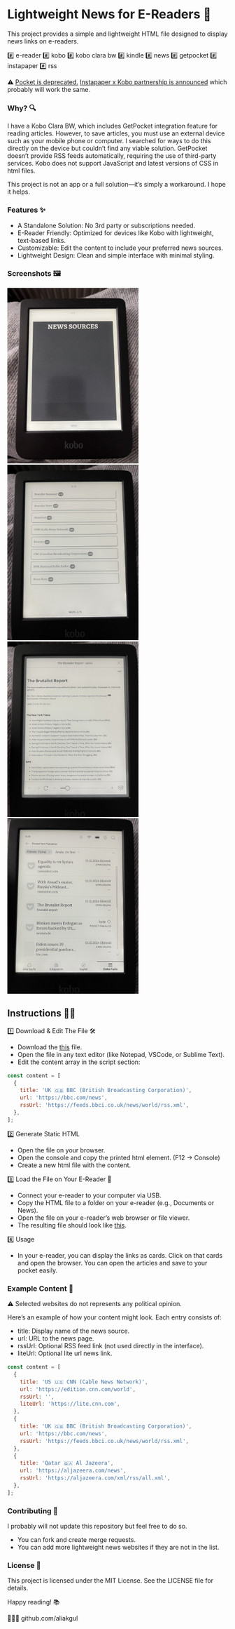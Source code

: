 # Lightweight News for E-Readers 📰

This project provides a simple and lightweight HTML file designed to display news links on e-readers.

#️⃣ e-reader
#️⃣ kobo
#️⃣ kobo clara bw
#️⃣ kindle
#️⃣ news
#️⃣ getpocket
#️⃣ instapaper
#️⃣ rss

⚠️ [Pocket is deprecated.](https://getpocket.com/farewell) [Instapaper x Kobo partnership is announced](https://blog.instapaper.com/post/789685899750424576/instapaper-rakuten-kobo-integration) which probably will work the same.

### Why? 🔍

I have a Kobo Clara BW, which includes GetPocket integration feature for reading articles. However, to save articles, you must use an external device such as your mobile phone or computer. I searched for ways to do this directly on the device but couldn’t find any viable solution. GetPocket doesn’t provide RSS feeds automatically, requiring the use of third-party services. Kobo does not support JavaScript and latest versions of CSS in html files.

This project is not an app or a full solution—it’s simply a workaround. I hope it helps.

### Features ✨

- A Standalone Solution: No 3rd party or subscriptions needed.
- E-Reader Friendly: Optimized for devices like Kobo with lightweight, text-based links.
- Customizable: Edit the content to include your preferred news sources.
- Lightweight Design: Clean and simple interface with minimal styling.

### Screenshots 🖼️

<img src="images/SS.1.JPG" height="400" />
<img src="images/SS.2.JPG" height="400" />

<img src="images/SS.3.JPG" height="400" />
<img src="images/SS.4.JPG" height="400" />

## Instructions 🧑‍🏫

1️⃣ Download & Edit The File 🛠️

- Download the [this](generate.html) file.
- Open the file in any text editor (like Notepad, VSCode, or Sublime Text).
- Edit the content array in the script section:

```js
const content = [
  {
    title: 'UK 🇬🇧 BBC (British Broadcasting Corporation)',
    url: 'https://bbc.com/news',
    rssUrl: 'https://feeds.bbci.co.uk/news/world/rss.xml',
  },
];
```

2️⃣ Generate Static HTML

- Open the file on your browser.
- Open the console and copy the printed html element. (F12 -> Console)
- Create a new html file with the content.

3️⃣ Load the File on Your E-Reader 📱

- Connect your e-reader to your computer via USB.
- Copy the HTML file to a folder on your e-reader (e.g., Documents or News).
- Open the file on your e-reader’s web browser or file viewer.
- The resulting file should look like [this](news.html).

4️⃣ Usage

- In your e-reader, you can display the links as cards. Click on that cards and open the browser. You can open the articles and save to your pocket easily.

### Example Content 📰

⚠️ Selected websites do not represents any political opinion.

Here’s an example of how your content might look. Each entry consists of:

- title: Display name of the news source.
- url: URL to the news page.
- rssUrl: Optional RSS feed link (not used directly in the interface).
- liteUrl: Optional lite url news link.

```js
const content = [
  {
    title: 'US 🇺🇸 CNN (Cable News Network)',
    url: 'https://edition.cnn.com/world',
    rssUrl: '',
    liteUrl: 'https://lite.cnn.com',
  },
  {
    title: 'UK 🇬🇧 BBC (British Broadcasting Corporation)',
    url: 'https://bbc.com/news',
    rssUrl: 'https://feeds.bbci.co.uk/news/world/rss.xml',
  },
  {
    title: 'Qatar 🇶🇦 Al Jazeera',
    url: 'https://aljazeera.com/news',
    rssUrl: 'https://aljazeera.com/xml/rss/all.xml',
  },
];
```

### Contributing 🤝

I probably will not update this repository but feel free to do so.

- You can fork and create merge requests.
- You can add more lightweight news websites if they are not in the list.

### License 📄

This project is licensed under the MIT License. See the LICENSE file for details.

Happy reading! 📚

👱🏻‍♂️ github.com/aliakgul
